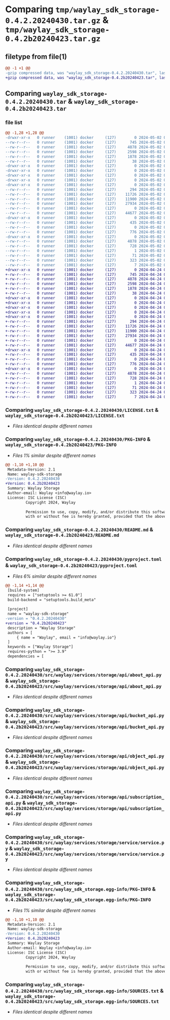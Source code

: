 # Comparing `tmp/waylay_sdk_storage-0.4.2.20240430.tar.gz` & `tmp/waylay_sdk_storage-0.4.2b20240423.tar.gz`

## filetype from file(1)

```diff
@@ -1 +1 @@
-gzip compressed data, was "waylay_sdk_storage-0.4.2.20240430.tar", last modified: Thu May  2 07:57:47 2024, max compression
+gzip compressed data, was "waylay_sdk_storage-0.4.2b20240423.tar", last modified: Wed Apr 24 07:48:37 2024, max compression
```

## Comparing `waylay_sdk_storage-0.4.2.20240430.tar` & `waylay_sdk_storage-0.4.2b20240423.tar`

### file list

```diff
@@ -1,28 +1,28 @@
-drwxr-xr-x   0 runner    (1001) docker     (127)        0 2024-05-02 07:57:47.617842 waylay_sdk_storage-0.4.2.20240430/
--rw-r--r--   0 runner    (1001) docker     (127)      745 2024-05-02 07:57:43.000000 waylay_sdk_storage-0.4.2.20240430/LICENSE.txt
--rw-r--r--   0 runner    (1001) docker     (127)     4878 2024-05-02 07:57:47.617842 waylay_sdk_storage-0.4.2.20240430/PKG-INFO
--rw-r--r--   0 runner    (1001) docker     (127)     2598 2024-05-02 07:57:43.000000 waylay_sdk_storage-0.4.2.20240430/README.md
--rw-r--r--   0 runner    (1001) docker     (127)     1878 2024-05-02 07:57:43.000000 waylay_sdk_storage-0.4.2.20240430/pyproject.toml
--rw-r--r--   0 runner    (1001) docker     (127)       38 2024-05-02 07:57:47.617842 waylay_sdk_storage-0.4.2.20240430/setup.cfg
-drwxr-xr-x   0 runner    (1001) docker     (127)        0 2024-05-02 07:57:47.609841 waylay_sdk_storage-0.4.2.20240430/src/
-drwxr-xr-x   0 runner    (1001) docker     (127)        0 2024-05-02 07:57:47.609841 waylay_sdk_storage-0.4.2.20240430/src/waylay/
-drwxr-xr-x   0 runner    (1001) docker     (127)        0 2024-05-02 07:57:47.609841 waylay_sdk_storage-0.4.2.20240430/src/waylay/services/
-drwxr-xr-x   0 runner    (1001) docker     (127)        0 2024-05-02 07:57:47.609841 waylay_sdk_storage-0.4.2.20240430/src/waylay/services/storage/
-drwxr-xr-x   0 runner    (1001) docker     (127)        0 2024-05-02 07:57:47.613842 waylay_sdk_storage-0.4.2.20240430/src/waylay/services/storage/api/
--rw-r--r--   0 runner    (1001) docker     (127)      294 2024-05-02 07:57:43.000000 waylay_sdk_storage-0.4.2.20240430/src/waylay/services/storage/api/__init__.py
--rw-r--r--   0 runner    (1001) docker     (127)    11726 2024-05-02 07:57:43.000000 waylay_sdk_storage-0.4.2.20240430/src/waylay/services/storage/api/about_api.py
--rw-r--r--   0 runner    (1001) docker     (127)    11900 2024-05-02 07:57:43.000000 waylay_sdk_storage-0.4.2.20240430/src/waylay/services/storage/api/bucket_api.py
--rw-r--r--   0 runner    (1001) docker     (127)    27934 2024-05-02 07:57:43.000000 waylay_sdk_storage-0.4.2.20240430/src/waylay/services/storage/api/object_api.py
--rw-r--r--   0 runner    (1001) docker     (127)        0 2024-05-02 07:57:43.000000 waylay_sdk_storage-0.4.2.20240430/src/waylay/services/storage/api/py.typed
--rw-r--r--   0 runner    (1001) docker     (127)    44677 2024-05-02 07:57:43.000000 waylay_sdk_storage-0.4.2.20240430/src/waylay/services/storage/api/subscription_api.py
-drwxr-xr-x   0 runner    (1001) docker     (127)        0 2024-05-02 07:57:47.613842 waylay_sdk_storage-0.4.2.20240430/src/waylay/services/storage/service/
--rw-r--r--   0 runner    (1001) docker     (127)      435 2024-05-02 07:57:43.000000 waylay_sdk_storage-0.4.2.20240430/src/waylay/services/storage/service/__init__.py
--rw-r--r--   0 runner    (1001) docker     (127)        0 2024-05-02 07:57:43.000000 waylay_sdk_storage-0.4.2.20240430/src/waylay/services/storage/service/py.typed
--rw-r--r--   0 runner    (1001) docker     (127)      776 2024-05-02 07:57:43.000000 waylay_sdk_storage-0.4.2.20240430/src/waylay/services/storage/service/service.py
-drwxr-xr-x   0 runner    (1001) docker     (127)        0 2024-05-02 07:57:47.613842 waylay_sdk_storage-0.4.2.20240430/src/waylay_sdk_storage.egg-info/
--rw-r--r--   0 runner    (1001) docker     (127)     4878 2024-05-02 07:57:47.000000 waylay_sdk_storage-0.4.2.20240430/src/waylay_sdk_storage.egg-info/PKG-INFO
--rw-r--r--   0 runner    (1001) docker     (127)      728 2024-05-02 07:57:47.000000 waylay_sdk_storage-0.4.2.20240430/src/waylay_sdk_storage.egg-info/SOURCES.txt
--rw-r--r--   0 runner    (1001) docker     (127)        1 2024-05-02 07:57:47.000000 waylay_sdk_storage-0.4.2.20240430/src/waylay_sdk_storage.egg-info/dependency_links.txt
--rw-r--r--   0 runner    (1001) docker     (127)       71 2024-05-02 07:57:47.000000 waylay_sdk_storage-0.4.2.20240430/src/waylay_sdk_storage.egg-info/entry_points.txt
--rw-r--r--   0 runner    (1001) docker     (127)      323 2024-05-02 07:57:47.000000 waylay_sdk_storage-0.4.2.20240430/src/waylay_sdk_storage.egg-info/requires.txt
--rw-r--r--   0 runner    (1001) docker     (127)        7 2024-05-02 07:57:47.000000 waylay_sdk_storage-0.4.2.20240430/src/waylay_sdk_storage.egg-info/top_level.txt
+drwxr-xr-x   0 runner    (1001) docker     (127)        0 2024-04-24 07:48:37.584814 waylay_sdk_storage-0.4.2b20240423/
+-rw-r--r--   0 runner    (1001) docker     (127)      745 2024-04-24 07:48:33.000000 waylay_sdk_storage-0.4.2b20240423/LICENSE.txt
+-rw-r--r--   0 runner    (1001) docker     (127)     4878 2024-04-24 07:48:37.584814 waylay_sdk_storage-0.4.2b20240423/PKG-INFO
+-rw-r--r--   0 runner    (1001) docker     (127)     2598 2024-04-24 07:48:33.000000 waylay_sdk_storage-0.4.2b20240423/README.md
+-rw-r--r--   0 runner    (1001) docker     (127)     1878 2024-04-24 07:48:33.000000 waylay_sdk_storage-0.4.2b20240423/pyproject.toml
+-rw-r--r--   0 runner    (1001) docker     (127)       38 2024-04-24 07:48:37.584814 waylay_sdk_storage-0.4.2b20240423/setup.cfg
+drwxr-xr-x   0 runner    (1001) docker     (127)        0 2024-04-24 07:48:37.580814 waylay_sdk_storage-0.4.2b20240423/src/
+drwxr-xr-x   0 runner    (1001) docker     (127)        0 2024-04-24 07:48:37.580814 waylay_sdk_storage-0.4.2b20240423/src/waylay/
+drwxr-xr-x   0 runner    (1001) docker     (127)        0 2024-04-24 07:48:37.580814 waylay_sdk_storage-0.4.2b20240423/src/waylay/services/
+drwxr-xr-x   0 runner    (1001) docker     (127)        0 2024-04-24 07:48:37.580814 waylay_sdk_storage-0.4.2b20240423/src/waylay/services/storage/
+drwxr-xr-x   0 runner    (1001) docker     (127)        0 2024-04-24 07:48:37.584814 waylay_sdk_storage-0.4.2b20240423/src/waylay/services/storage/api/
+-rw-r--r--   0 runner    (1001) docker     (127)      294 2024-04-24 07:48:33.000000 waylay_sdk_storage-0.4.2b20240423/src/waylay/services/storage/api/__init__.py
+-rw-r--r--   0 runner    (1001) docker     (127)    11726 2024-04-24 07:48:33.000000 waylay_sdk_storage-0.4.2b20240423/src/waylay/services/storage/api/about_api.py
+-rw-r--r--   0 runner    (1001) docker     (127)    11900 2024-04-24 07:48:33.000000 waylay_sdk_storage-0.4.2b20240423/src/waylay/services/storage/api/bucket_api.py
+-rw-r--r--   0 runner    (1001) docker     (127)    27934 2024-04-24 07:48:33.000000 waylay_sdk_storage-0.4.2b20240423/src/waylay/services/storage/api/object_api.py
+-rw-r--r--   0 runner    (1001) docker     (127)        0 2024-04-24 07:48:33.000000 waylay_sdk_storage-0.4.2b20240423/src/waylay/services/storage/api/py.typed
+-rw-r--r--   0 runner    (1001) docker     (127)    44677 2024-04-24 07:48:33.000000 waylay_sdk_storage-0.4.2b20240423/src/waylay/services/storage/api/subscription_api.py
+drwxr-xr-x   0 runner    (1001) docker     (127)        0 2024-04-24 07:48:37.584814 waylay_sdk_storage-0.4.2b20240423/src/waylay/services/storage/service/
+-rw-r--r--   0 runner    (1001) docker     (127)      435 2024-04-24 07:48:33.000000 waylay_sdk_storage-0.4.2b20240423/src/waylay/services/storage/service/__init__.py
+-rw-r--r--   0 runner    (1001) docker     (127)        0 2024-04-24 07:48:33.000000 waylay_sdk_storage-0.4.2b20240423/src/waylay/services/storage/service/py.typed
+-rw-r--r--   0 runner    (1001) docker     (127)      776 2024-04-24 07:48:33.000000 waylay_sdk_storage-0.4.2b20240423/src/waylay/services/storage/service/service.py
+drwxr-xr-x   0 runner    (1001) docker     (127)        0 2024-04-24 07:48:37.584814 waylay_sdk_storage-0.4.2b20240423/src/waylay_sdk_storage.egg-info/
+-rw-r--r--   0 runner    (1001) docker     (127)     4878 2024-04-24 07:48:37.000000 waylay_sdk_storage-0.4.2b20240423/src/waylay_sdk_storage.egg-info/PKG-INFO
+-rw-r--r--   0 runner    (1001) docker     (127)      728 2024-04-24 07:48:37.000000 waylay_sdk_storage-0.4.2b20240423/src/waylay_sdk_storage.egg-info/SOURCES.txt
+-rw-r--r--   0 runner    (1001) docker     (127)        1 2024-04-24 07:48:37.000000 waylay_sdk_storage-0.4.2b20240423/src/waylay_sdk_storage.egg-info/dependency_links.txt
+-rw-r--r--   0 runner    (1001) docker     (127)       71 2024-04-24 07:48:37.000000 waylay_sdk_storage-0.4.2b20240423/src/waylay_sdk_storage.egg-info/entry_points.txt
+-rw-r--r--   0 runner    (1001) docker     (127)      323 2024-04-24 07:48:37.000000 waylay_sdk_storage-0.4.2b20240423/src/waylay_sdk_storage.egg-info/requires.txt
+-rw-r--r--   0 runner    (1001) docker     (127)        7 2024-04-24 07:48:37.000000 waylay_sdk_storage-0.4.2b20240423/src/waylay_sdk_storage.egg-info/top_level.txt
```

### Comparing `waylay_sdk_storage-0.4.2.20240430/LICENSE.txt` & `waylay_sdk_storage-0.4.2b20240423/LICENSE.txt`

 * *Files identical despite different names*

### Comparing `waylay_sdk_storage-0.4.2.20240430/PKG-INFO` & `waylay_sdk_storage-0.4.2b20240423/PKG-INFO`

 * *Files 1% similar despite different names*

```diff
@@ -1,10 +1,10 @@
 Metadata-Version: 2.1
 Name: waylay-sdk-storage
-Version: 0.4.2.20240430
+Version: 0.4.2b20240423
 Summary: Waylay Storage
 Author-email: Waylay <info@waylay.io>
 License: ISC License (ISC)
         Copyright 2024, Waylay
         
         Permission to use, copy, modify, and/or distribute this software for any purpose 
         with or without fee is hereby granted, provided that the above copyright notice
```

### Comparing `waylay_sdk_storage-0.4.2.20240430/README.md` & `waylay_sdk_storage-0.4.2b20240423/README.md`

 * *Files identical despite different names*

### Comparing `waylay_sdk_storage-0.4.2.20240430/pyproject.toml` & `waylay_sdk_storage-0.4.2b20240423/pyproject.toml`

 * *Files 6% similar despite different names*

```diff
@@ -1,14 +1,14 @@
 [build-system]
 requires = ["setuptools >= 61.0"]
 build-backend = "setuptools.build_meta"
 
 [project]
 name = "waylay-sdk-storage"
-version = "0.4.2.20240430"
+version = "0.4.2b20240423"
 description = "Waylay Storage"
 authors = [
     { name = "Waylay", email = "info@waylay.io"}
 ]
 keywords = ["Waylay Storage"]
 requires-python = ">= 3.9"
 dependencies = [
```

### Comparing `waylay_sdk_storage-0.4.2.20240430/src/waylay/services/storage/api/about_api.py` & `waylay_sdk_storage-0.4.2b20240423/src/waylay/services/storage/api/about_api.py`

 * *Files identical despite different names*

### Comparing `waylay_sdk_storage-0.4.2.20240430/src/waylay/services/storage/api/bucket_api.py` & `waylay_sdk_storage-0.4.2b20240423/src/waylay/services/storage/api/bucket_api.py`

 * *Files identical despite different names*

### Comparing `waylay_sdk_storage-0.4.2.20240430/src/waylay/services/storage/api/object_api.py` & `waylay_sdk_storage-0.4.2b20240423/src/waylay/services/storage/api/object_api.py`

 * *Files identical despite different names*

### Comparing `waylay_sdk_storage-0.4.2.20240430/src/waylay/services/storage/api/subscription_api.py` & `waylay_sdk_storage-0.4.2b20240423/src/waylay/services/storage/api/subscription_api.py`

 * *Files identical despite different names*

### Comparing `waylay_sdk_storage-0.4.2.20240430/src/waylay/services/storage/service/service.py` & `waylay_sdk_storage-0.4.2b20240423/src/waylay/services/storage/service/service.py`

 * *Files identical despite different names*

### Comparing `waylay_sdk_storage-0.4.2.20240430/src/waylay_sdk_storage.egg-info/PKG-INFO` & `waylay_sdk_storage-0.4.2b20240423/src/waylay_sdk_storage.egg-info/PKG-INFO`

 * *Files 1% similar despite different names*

```diff
@@ -1,10 +1,10 @@
 Metadata-Version: 2.1
 Name: waylay-sdk-storage
-Version: 0.4.2.20240430
+Version: 0.4.2b20240423
 Summary: Waylay Storage
 Author-email: Waylay <info@waylay.io>
 License: ISC License (ISC)
         Copyright 2024, Waylay
         
         Permission to use, copy, modify, and/or distribute this software for any purpose 
         with or without fee is hereby granted, provided that the above copyright notice
```

### Comparing `waylay_sdk_storage-0.4.2.20240430/src/waylay_sdk_storage.egg-info/SOURCES.txt` & `waylay_sdk_storage-0.4.2b20240423/src/waylay_sdk_storage.egg-info/SOURCES.txt`

 * *Files identical despite different names*

